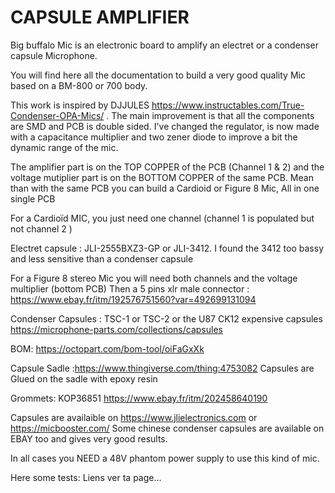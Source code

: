 # CAPSULE AMPLIFIER
Big buffalo Mic is an electronic board to amplify an electret or a condenser capsule Microphone. 

You will find here all the documentation to build a very good quality Mic based on a BM-800 or 700 body.

This work is inspired by DJJULES https://www.instructables.com/True-Condenser-OPA-Mics/ . The main improvement is that all the components are SMD and PCB is double sided. I've changed the regulator, is now made with a capacitance multiplier and two  zener diode to improve a bit the dynamic range of the mic.

The amplifier part is on the TOP COPPER of the PCB (Channel 1 & 2) and the voltage mutiplier part is on the BOTTOM COPPER of the same PCB.
Mean than with the same PCB you can build a Cardioid or Figure 8 Mic, All in one single PCB


For a Cardioïd MIC, you just need one channel (channel 1 is populated but not channel 2 )

Electret capsule : JLI-2555BXZ3-GP or JLI-3412. I found the 3412 too bassy and less sensitive than a condenser capsule

For a Figure 8 stereo Mic you will need both channels and the voltage multiplier (bottom PCB)
Then a 5 pins xlr male connector : https://www.ebay.fr/itm/192576751560?var=492699131094 

Condenser Capsules : TSC-1 or TSC-2 or the U87 CK12 expensive capsules
https://microphone-parts.com/collections/capsules

BOM: https://octopart.com/bom-tool/oiFaGxXk

Capsule Sadle :https://www.thingiverse.com/thing:4753082
Capsules are Glued on the sadle with epoxy resin

Grommets: KOP36851 https://www.ebay.fr/itm/202458640190

Capsules are availaible on https://www.jlielectronics.com or https://micbooster.com/
Some chinese condenser capsules are available on EBAY too and gives very good results.

In all cases you NEED a 48V phantom power supply to use this kind of mic.

Here some tests: Liens ver ta page...






